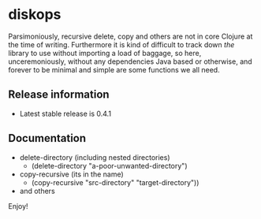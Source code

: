 # diskops

Parsimoniously, recursive delete, copy and others are not in core Clojure at the time of writing.  Furthermore it is kind of difficult to track down _the_ library to use without importing a load of baggage, so here, unceremoniously, without any dependencies Java based or otherwise, and forever to be minimal and simple are some functions we all need.

## Release information

* Latest stable release is 0.4.1


## Documentation

* delete-directory (including nested directories)
    * (delete-directory "a-poor-unwanted-directory")
* copy-recursive (its in the name)
    * (copy-recursive "src-directory" "target-directory"))
* and others

Enjoy!
